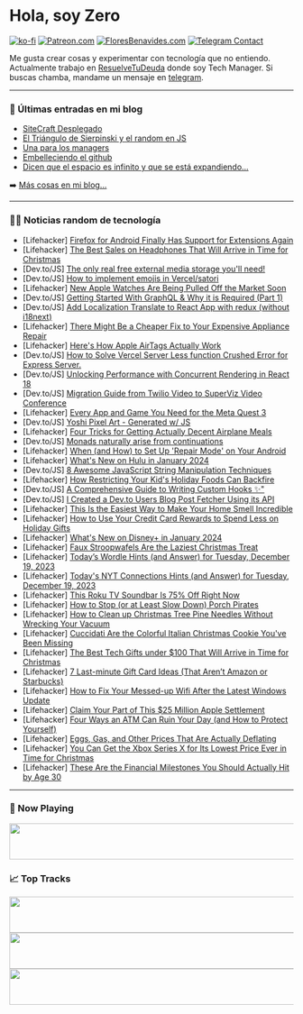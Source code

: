 # Hola, soy Zero

[![ko-fi](https://ko-fi.com/img/githubbutton_sm.svg)](https://ko-fi.com/J3J4N0LUK)
[![Patreon.com](https://img.shields.io/endpoint.svg?url=https%3A%2F%2Fshieldsio-patreon.vercel.app%2Fapi%3Fusername%3Dzerodragon%26type%3Dpatrons&style=for-the-badge)](https://patreon.com/zerodragon)
[![FloresBenavides.com](https://img.shields.io/website?down_message=oops&label=MiBlog&style=for-the-badge&up_message=online&url=https%3A%2F%2Ffloresbenavides.com)](https://floresbenavides.com)
[![Telegram Contact](https://img.shields.io/badge/escr%C3%ADbeme-ZeroDragon-%2326A5E4?style=for-the-badge&logo=telegram)](https://t.me/zerodragon)

Me gusta crear cosas y experimentar con tecnología que no entiendo.
Actualmente trabajo en [ResuelveTuDeuda](http://github.com/resuelve) donde soy Tech Manager.
Si buscas chamba, mandame un mensaje en [telegram](https://t.me/zerodragon).

---

### 📕 Últimas entradas en mi blog
<!-- BLOG-POST-LIST:START -->
- [SiteCraft Desplegado](https://floresbenavides.com/sitecraft-desplegado/)
- [El Triángulo de Sierpinski y el random en JS](https://floresbenavides.com/el-triangulo-de-sierpinski-y-el-random-en-js/)
- [Una para los managers](https://floresbenavides.com/una-para-los-managers/)
- [Embelleciendo el github](https://floresbenavides.com/embelleciendo-el-github/)
- [Dicen que el espacio es infinito y que se está expandiendo…](https://floresbenavides.com/dicen-que-el-espacio-es-infinito-y-que-se-esta-expandiendo/)
<!-- BLOG-POST-LIST:END -->

➡️ [Más cosas en mi blog...](https://floresbenavides.com)

---

### 👨‍💻 Noticias random de tecnología
<!-- TECH-POSTS:START -->
- [Lifehacker] [Firefox for Android Finally Has Support for Extensions Again](https://lifehacker.com/tech/firefox-for-android-extension-support)
- [Lifehacker] [The Best Sales on Headphones That Will Arrive in Time for Christmas](https://lifehacker.com/tech/best-headphone-airbud-deals-that-arrive-by-christmas)
- [Dev.to/JS] [The only real free external media storage you&#39;ll need!](https://dev.to/viacheslavzyrianov/the-only-real-free-external-media-storage-youll-need-3g57)
- [Dev.to/JS] [How to implement emojis in Vercel/satori](https://dev.to/opensauced/how-to-implement-emojis-in-vercelsatori-2no5)
- [Lifehacker] [New Apple Watches Are Being Pulled Off the Market Soon](https://lifehacker.com/tech/why-apple-watches-are-being-pulled-off-the-market)
- [Dev.to/JS] [Getting Started With GraphQL &amp; Why it is Required &lpar;Part 1&rpar;](https://dev.to/ganeshyadav3142/getting-started-with-graphql-why-it-is-required-part-1-kg5)
- [Dev.to/JS] [Add Localization Translate to React App with redux &lpar;without i18next&rpar;](https://dev.to/idurar/add-localization-translate-to-react-app-with-redux-without-i18next-2hoi)
- [Lifehacker] [There Might Be a Cheaper Fix to Your Expensive Appliance Repair](https://lifehacker.com/home/how-to-repair-appliance-cheaply)
- [Lifehacker] [Here&#39;s How Apple AirTags Actually Work](https://lifehacker.com/tech/how-apple-airtags-actually-work)
- [Dev.to/JS] [How to Solve Vercel Server Less function Crushed Error for Express Server.](https://dev.to/nilok/how-to-solve-vercel-server-less-function-crushed-error-for-express-server-445a)
- [Dev.to/JS] [Unlocking Performance with Concurrent Rendering in React 18](https://dev.to/krentrox/unlocking-performance-with-concurrent-rendering-in-react-18-1l64)
- [Dev.to/JS] [Migration Guide from Twilio Video to SuperViz Video Conference](https://dev.to/superviz/migration-guide-from-twilio-video-to-superviz-video-conference-2anj)
- [Lifehacker] [Every App and Game You Need for the Meta Quest 3](https://lifehacker.com/tech/meta-quest-3-best-games-and-apps)
- [Dev.to/JS] [Yoshi Pixel Art - Generated w/ JS](https://dev.to/jakekbuckner/yoshi-pixel-art-generated-w-js-22ge)
- [Lifehacker] [Four Tricks for Getting Actually Decent Airplane Meals](https://lifehacker.com/travel/how-to-get-better-airplane-food)
- [Dev.to/JS] [Monads naturally arise from continuations](https://dev.to/iquardt/monads-naturally-arise-from-continuations-lmo)
- [Lifehacker] [When &lpar;and How&rpar; to Set Up &#39;Repair Mode&#39; on Your Android](https://lifehacker.com/tech/repair-mode-on-android)
- [Lifehacker] [What&#39;s New on Hulu in January 2024](https://lifehacker.com/entertainment/whats-new-on-hulu-in-january-2024)
- [Dev.to/JS] [8 Awesome JavaScript String Manipulation Techniques](https://dev.to/serenepine/8-awesome-javascript-string-manipulation-techniques-fdh)
- [Lifehacker] [How Restricting Your Kid&#39;s Holiday Foods Can Backfire](https://lifehacker.com/family/let-kids-eat-holiday-treats)
- [Dev.to/JS] [A Comprehensive Guide to Writing Custom Hooks ✨&quot;](https://dev.to/prathamisonline/a-comprehensive-guide-to-writing-custom-hooks--33d4)
- [Dev.to/JS] [I Created a Dev.to Users Blog Post Fetcher Using its API](https://dev.to/shubhadip_bhowmik/i-created-a-devto-users-blog-post-fetcher-using-its-api-19o2)
- [Lifehacker] [This Is the Easiest Way to Make Your Home Smell Incredible](https://lifehacker.com/home/how-to-make-your-home-smell-good)
- [Lifehacker] [How to Use Your Credit Card Rewards to Spend Less on Holiday Gifts](https://lifehacker.com/money/use-credit-card-rewards-on-holiday-gifts)
- [Lifehacker] [What&#39;s New on Disney+ in January 2024](https://lifehacker.com/entertainment/whats-new-on-disney-plus-in-january-2024)
- [Lifehacker] [Faux Stroopwafels Are the Laziest Christmas Treat](https://lifehacker.com/food-drink/faux-stroopwafels-recipe)
- [Lifehacker] [Today’s Wordle Hints &lpar;and Answer&rpar; for Tuesday, December 19, 2023](https://lifehacker.com/entertainment/wordle-answer-today-december-19-2023)
- [Lifehacker] [Today&#39;s NYT Connections Hints &lpar;and Answer&rpar; for Tuesday, December 19, 2023](https://lifehacker.com/entertainment/nyt-connections-answer-today-december-19-2023)
- [Lifehacker] [This Roku TV Soundbar Is 75% Off Right Now](https://lifehacker.com/tech/tcl-soundbar-for-roku-tvs-75-percent-off)
- [Lifehacker] [How to Stop &lpar;or at Least Slow Down&rpar; Porch Pirates](https://lifehacker.com/how-to-stop-porch-pirates-and-package-thieves)
- [Lifehacker] [How to Clean up Christmas Tree Pine Needles Without Wrecking Your Vacuum](https://lifehacker.com/home/how-to-clean-up-christmas-tree-pine-needles)
- [Lifehacker] [Cuccidati Are the Colorful Italian Christmas Cookie You&#39;ve Been Missing](https://lifehacker.com/food-drink/cuccidati-italian-cookie-recipe)
- [Lifehacker] [The Best Tech Gifts under $100 That Will Arrive in Time for Christmas](https://lifehacker.com/tech/last-minute-tech-gifts-for-christmas)
- [Lifehacker] [7 Last-minute Gift Card Ideas &lpar;That Aren’t Amazon or Starbucks&rpar;](https://lifehacker.com/money/best-last-minute-holiday-gift-card-ideas)
- [Lifehacker] [How to Fix Your Messed-up Wifi After the Latest Windows Update](https://lifehacker.com/tech/windows-11-update-breaks-wi-fi-heres-how-to-fix-it)
- [Lifehacker] [Claim Your Part of This $25 Million Apple Settlement](https://lifehacker.com/tech/apple-25-million-family-sharing-lawsuit-settlement)
- [Lifehacker] [Four Ways an ATM Can Ruin Your Day &lpar;and How to Protect Yourself&rpar;](https://lifehacker.com/money/atm-errors-and-scams)
- [Lifehacker] [Eggs, Gas, and Other Prices That Are Actually Deflating](https://lifehacker.com/money/prices-that-are-actually-deflating-right-now)
- [Lifehacker] [You Can Get the Xbox Series X for Its Lowest Price Ever in Time for Christmas](https://lifehacker.com/entertainment/xbox-series-x-sale)
- [Lifehacker] [These Are the Financial Milestones You Should Actually Hit by Age 30](https://lifehacker.com/money/financial-goals-for-30-year-olds)<!-- TECH-POSTS:END -->

---

### 🎵 Now Playing
<a href="https://spotify-now-playing-dun.vercel.app/now-playing?open"><img src="https://spotify-now-playing-dun.vercel.app/now-playing" width="540" height="64"></a>

### 📈 Top Tracks
<a href="https://spotify-now-playing-dun.vercel.app/top-tracks?i=1&open"><img src="https://spotify-now-playing-dun.vercel.app/top-tracks?i=1" width="540" height="64"></a>
<a href="https://spotify-now-playing-dun.vercel.app/top-tracks?i=2&open"><img src="https://spotify-now-playing-dun.vercel.app/top-tracks?i=2" width="540" height="64"></a>
<a href="https://spotify-now-playing-dun.vercel.app/top-tracks?i=3&open"><img src="https://spotify-now-playing-dun.vercel.app/top-tracks?i=3" width="540" height="64"></a>
